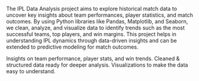 The IPL Data Analysis project aims to explore historical match data to uncover key insights about team performances, player statistics, and match outcomes. By using Python libraries like Pandas, Matplotlib, and Seaborn, we clean, analyze, and visualize data to identify trends such as the most successful teams, top players, and win margins. This project helps in understanding IPL dynamics through data-driven insights and can be extended to predictive modeling for match outcomes.


Insights on team performance, player stats, and win trends.
Cleaned & structured data ready for deeper analysis.
Visualizations to make the data easy to understand.

